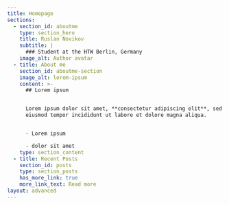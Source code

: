 ```yaml
---
title: Homepage
sections:
  - section_id: aboutme
    type: section_hero
    title: Ruslan Novikov
    subtitle: |
      ### Student at the HTW Berlin, Germany
    image_alt: Author avatar
  - title: About me
    section_id: aboutme-section
    image_alt: lorem-ipsum
    content: >-
      ## Lorem ipsum


      Lorem ipsum dolor sit amet, **consectetur adipiscing elit**, sed do
      eiusmod tempor incididunt ut labore et dolore magna aliqua.


      - Lorem ipsum

      - dolor sit amet
    type: section_content
  - title: Recent Posts
    section_id: posts
    type: section_posts
    has_more_link: true
    more_link_text: Read more
layout: advanced
---
```

